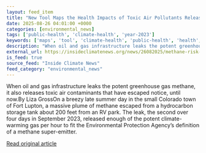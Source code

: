 ```yaml
---
layout: feed_item
title: "New Tool Maps the Health Impacts of Toxic Air Pollutants Released with Methane in Super-Emitter Events"
date: 2025-08-26 04:01:00 +0000
categories: [environmental_news]
tags: ['public-health', 'climate-health', 'year-2023']
keywords: ['maps', 'tool', 'climate-health', 'public-health', 'health', 'year-2023']
description: "When oil and gas infrastructure leaks the potent greenhouse gas methane, it also releases toxic air contaminants that have escaped notice, until now"
external_url: https://insideclimatenews.org/news/26082025/methane-risk-map-tracks-toxic-air-pollutants/
is_feed: true
source_feed: "Inside Climate News"
feed_category: "environmental_news"
---
```


When oil and gas infrastructure leaks the potent greenhouse gas methane, it also releases toxic air contaminants that have escaped notice, until now.By Liza GrossOn a breezy late summer day in the small Colorado town of Fort Lupton, a massive plume of methane escaped from a hydrocarbon storage tank about 200 feet from an RV park. The leak, the second over four days in September 2023, released enough of the potent climate-warming gas per hour to fit the Environmental Protection Agency’s definition of a methane super-emitter.

[Read original article](https://insideclimatenews.org/news/26082025/methane-risk-map-tracks-toxic-air-pollutants/)
